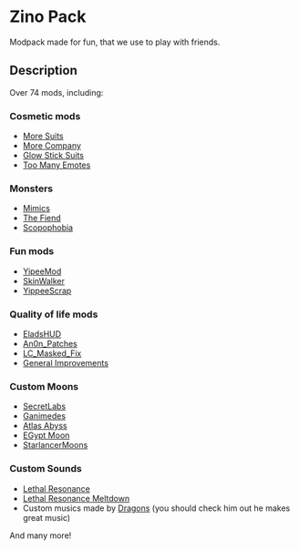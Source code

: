 # Zino Pack

Modpack made for fun, that we use to play with friends.

## Description

Over 74 mods, including:

### Cosmetic mods

- [More Suits](https://thunderstore.io/c/lethal-company/p/x753/More_Suits/)
- [More Company](https://thunderstore.io/c/lethal-company/p/notnotnotswipez/MoreCompany/)
- [Glow Stick Suits](https://thunderstore.io/c/lethal-company/p/Norman/GlowStickSuits/)
- [Too Many Emotes](https://thunderstore.io/c/lethal-company/p/FlipMods/TooManyEmotes/)

### Monsters

- [Mimics](https://thunderstore.io/c/lethal-company/p/x753/Mimics/)
- [The Fiend](https://thunderstore.io/c/lethal-company/p/Rolevote/The_Fiend/)
- [Scopophobia](https://thunderstore.io/c/lethal-company/p/jaspercreations/Scopophobia/)

### Fun mods

- [YipeeMod](https://thunderstore.io/c/lethal-company/p/sunnobunno/YippeeMod/)
- [SkinWalker](https://thunderstore.io/c/lethal-company/p/RugbugRedfern/Skinwalkers/)
- [YippeeScrap](https://thunderstore.io/c/lethal-company/p/AinaVT/YippeeScrap/)

### Quality of life mods

- [EladsHUD](https://thunderstore.io/c/lethal-company/p/EladNLG/EladsHUD/)
- [An0n_Patches](https://thunderstore.io/c/lethal-company/p/an0nymooose/An0n_Patches/)
- [LC_Masked_Fix](https://thunderstore.io/c/lethal-company/p/kuba6000/LC_Masked_Fix/)
- [General Improvements](https://thunderstore.io/c/lethal-company/p/ShaosilGaming/GeneralImprovements/)

### Custom Moons

- [SecretLabs](https://thunderstore.io/c/lethal-company/p/Zingar/SecretLabs/)
- [Ganimedes](https://thunderstore.io/c/lethal-company/p/Boniato/Ganimedes/)
- [Atlas Abyss](https://thunderstore.io/c/lethal-company/p/Zingar/Atlas_Abyss/)
- [EGypt Moon](https://thunderstore.io/c/lethal-company/p/KayNetsua/E_Gypt_Moon/)
- [StarlancerMoons](https://thunderstore.io/c/lethal-company/p/AudioKnight/StarlancerMoons/)

### Custom Sounds

- [Lethal Resonance](https://thunderstore.io/c/lethal-company/p/LethalResonance/LETHALRESONANCE/)
- [Lethal Resonance Meltdown](https://thunderstore.io/c/lethal-company/p/LethalResonance/LETHAL_RESONANCE_MELTDOWN/)
- Custom musics made by [Dragons](https://thunderstore.io/c/lethal-company/p/Dragons/) (you should check him out he makes great music)

And many more!
